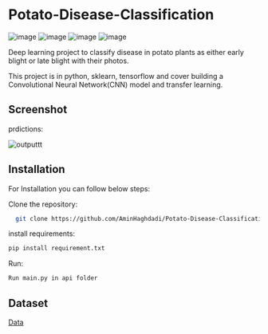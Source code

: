 # Potato-Disease-Classification
![image](https://img.shields.io/badge/TensorFlow-FF6F00.svg?style=for-the-badge&logo=TensorFlow&logoColor=white)
![image](https://img.shields.io/badge/Keras-D00000.svg?style=for-the-badge&logo=Keras&logoColor=white)
![image](https://img.shields.io/badge/OpenCV-5C3EE8.svg?style=for-the-badge&logo=OpenCV&logoColor=white)
![image](https://img.shields.io/badge/FastAPI-009688.svg?style=for-the-badge&logo=FastAPI&logoColor=white)


Deep learning project to classify disease in potato plants as either early blight or late blight with their photos.

This project is in python, sklearn, tensorflow and cover building a Convolutional Neural Network(CNN) model and transfer learning.

## Screenshot
prdictions:

![outputtt](https://github.com/AminHaghdadi/Potato-Disease-Classification-/assets/87299853/7b211d95-a325-482c-b65e-d8d21287ef1a)

 
## Installation

For Installation you can follow below steps:

Clone the repository:
```bash
  git clone https://github.com/AminHaghdadi/Potato-Disease-Classification-.git
```
install requirements:
  ```bash  
  pip install requirement.txt 
  ```
  Run:
  ```bash
  Run main.py in api folder 
   ```
## Dataset



[Data](https://www.kaggle.com/arjuntejaswi/plant-village)
